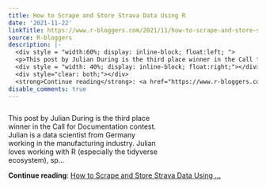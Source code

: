 ```yaml
---
title: How to Scrape and Store Strava Data Using R
date: '2021-11-22'
linkTitle: https://www.r-bloggers.com/2021/11/how-to-scrape-and-store-strava-data-using-r/
source: R-bloggers
description: |-
  <div style = "width:60%; display: inline-block; float:left; ">
  <p>This post by Julian During is the third place winner in the Call for Documentation contest. Julian is a data scientist from Germany working in the manufacturing industry. Julian loves working with R (especially the tidyverse ecosystem), sp...</p></div>
  <div style = "width: 40%; display: inline-block; float:right;"></div>
  <div style="clear: both;"></div>
  <strong>Continue reading</strong>: <a href="https://www.r-bloggers.com/2021/11/how-to-scrape-and-store-strava-data-using-r/">How to Scrape and Store Strava Data Using ...
disable_comments: true
---
```

<div style = "width:60%; display: inline-block; float:left; ">
<p>This post by Julian During is the third place winner in the Call for Documentation contest. Julian is a data scientist from Germany working in the manufacturing industry. Julian loves working with R (especially the tidyverse ecosystem), sp...</p></div>
<div style = "width: 40%; display: inline-block; float:right;"></div>
<div style="clear: both;"></div>
<strong>Continue reading</strong>: <a href="https://www.r-bloggers.com/2021/11/how-to-scrape-and-store-strava-data-using-r/">How to Scrape and Store Strava Data Using ...